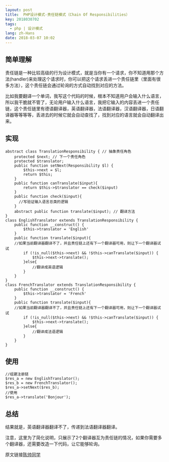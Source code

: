 ```yaml
---
layout: post
title:  PHP设计模式-责任链模式（Chain Of Responsibilities）
key: 2018030702
tags:
  - php | 设计模式
lang: zh-Hans
date: 2018-03-07 10:02
---
```


## 简单理解

责任链是一种比较高级的行为设计模式，就是当你有一个请求，你不知道用那个方法(handler)来处理这个请求时，你可以把这个请求丢进一个责任链里（里面有很多方法），这个责任链会通过轮询的方式自动找到对应的方法。

比如我要翻译一个单词，我写这个代码的时候，根本不知道用户会输入什么语言，所以我干脆就不管了，无论用户输入什么语言，我把它输入的内容丢进一个责任链，这个责任链里有德语翻译器，英语翻译器，法语翻译器，汉语翻译器，日语翻译器等等等等，丢进去的时候它就会自动查找了，找到对应的语言就会自动翻译出来。

## 实现

```$xslt
abstract class TranslationResponsibility { // 抽象责任角色
    protected $next; // 下一个责任角色
    protected $translator;
    public function setNext(Responsibility $l) {
        $this->next = $l;
        return $this;
    }
    public function canTranslate($input){
        return $this->$translator == check($input)
    }
    public function check($input){
      //写验证输入语言总类的逻辑
    }
    abstract public function translate($input); // 翻译方法
}
class EnglishTranslator extends TranslationResponsibility {
    public function __construct() {
        $this->translator = 'English'
    }
    public function translate($input){
    //如果当前翻译器翻译不了，并且责任链上还有下一个翻译器可用，则让下一个翻译器试试
        if (!is_null($this->next) && !$this->canTranslate($input)) {
            $this->next->translate();
        }else{
            //翻译成英语逻辑
        }
    }
}
class FrenchTranslator extends TranslationResponsibility {
    public function __construct() {
        $this->translator = 'French'
    }
    public function translate($input){
    //如果当前翻译器翻译不了，并且责任链上还有下一个翻译器可用，则让下一个翻译器试试
        if (!is_null($this->next) && !$this->canTranslate($input)) {
            $this->next->translate();
        }else{
            //翻译成法语逻辑
        }
    }
}
```

## 使用

```$xslt
//组建注册链
$res_a = new EnglishTranslator();
$res_b = new FrenchTranslator();
$res_a->setNext($res_b);
//使用
$res_a->translate('Bonjour');
```

## 总结

结果就是，英语翻译器翻译不了，传递到法语翻译器翻译。

注意，这里为了简化说明，只展示了2个翻译器互为责任链的情况，如果你需要多个翻译器，还需要改造一下代码，让它能够轮询。


原文链接[陈帅同学](http://imshuai.cn/php/134.html)

